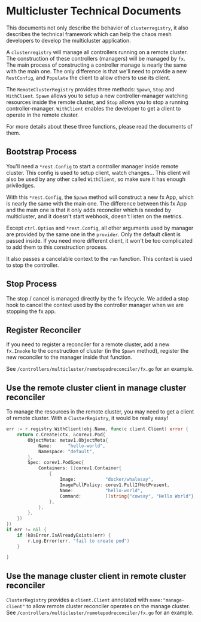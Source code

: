 # Multicluster Technical Documents

This documents not only describe the behavior of `clusterregistry`, it
also describes the technical framework which can help the chaos mesh developers
to develop the multicluster application.

A `clusterregistry` will manage all controllers running on a remote cluster. The
construction of these controllers (managers) will be managed by `fx`. The main
process of constructing a controller manage is nearly the same with the main
one. The only difference is that we'll need to provide a new `RestConfig`, and
`Populate` the client to allow others to use its client.

The `RemoteClusterRegistry` provides three methods: `Spawn`, `Stop` and
`WithClient`. `Spawn` allows you to setup a new controller-manager watching
resources inside the remote cluster, and `Stop` allows you to stop a running
controller-manager. `WithClient` enables the developer to get a client to
operate in the remote cluster.

For more details about these three functions, please read the documents of them.

## Bootstrap Process

You'll need a `*rest.Config` to start a controller manager inside remote
cluster. This config is used to setup client, watch changes... This client will
also be used by any other called `WithClient`, so make sure it has enough
priviledges.

With this `*rest.Config`, the `Spawn` method will construct a new fx App, which
is nearly the same with the main one. The difference between this fx App and the
main one is that it only adds reconciler which is needed by multicluster, and it
doesn't start webhook, doesn't listen on the metrics.

Except `ctrl.Option` and `*rest.Config`, all other arguments used by manager are
provided by the same one in the `provider`. Only the default client is passed
inside. If you need more different client, it won't be too complicated to add
them to this construction process.

It also passes a cancelable context to the `run` function. This context is used
to stop the controller.

## Stop Process

The stop / cancel is managed directly by the fx lifecycle. We added a stop hook
to cancel the context used by the controller manager when we are stopping the fx
app.

## Register Reconciler

If you need to register a reconciler for a remote cluster, add a new `fx.Invoke`
to the construction of cluster (in the `Spawn` method), register the new
reconciler to the manager inside that function.

See `/controllers/multicluster/remotepodreconciler/fx.go` for an example.

## Use the remote cluster client in manage cluster reconciler

To manage the resources in the remote cluster, you may need to get a client of
remote cluster. With a `ClusterRegistry`, it would be really easy!

```go
err := r.registry.WithClient(obj.Name, func(c client.Client) error {
    return c.Create(ctx, &corev1.Pod{
        ObjectMeta: metav1.ObjectMeta{
            Name:      "hello-world",
            Namespace: "default",
        },
        Spec: corev1.PodSpec{
            Containers: []corev1.Container{
                {
                    Image:           "docker/whalesay",
                    ImagePullPolicy: corev1.PullIfNotPresent,
                    Name:            "hello-world",
                    Command:         []string{"cowsay", "Hello World"},
                },
            },
        },
    })
})
if err != nil {
    if !k8sError.IsAlreadyExists(err) {
        r.Log.Error(err, "fail to create pod")
    }

}
```

## Use the manage cluster client in remote cluster reconciler

`ClusterRegistry` provides a `client.Client` annotated with
`name:"manage-client"` to allow remote cluster reconciler operates on the manage
cluster. See `/controllers/multicluster/remotepodreconciler/fx.go` for an
example.
